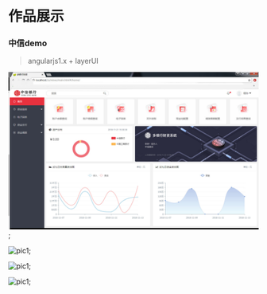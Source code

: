 # 作品展示

### 中信demo
> angularjs1.x + layerUI


![pic1](https://github.com/lovlin1990/showProject/blob/master/angular%2BlayerUI/zx-demo.jpg);

![pic1](https://github.com/lovlin1990/showProject/blob/master/angular%2BlayerUI/zx-dr.jpg);

![pic1](https://github.com/lovlin1990/showProject/blob/master/angular%2BlayerUI/zx-dw.jpg);

![pic1](https://github.com/lovlin1990/showProject/blob/master/angular%2BlayerUI/zx-hd.jpg);
